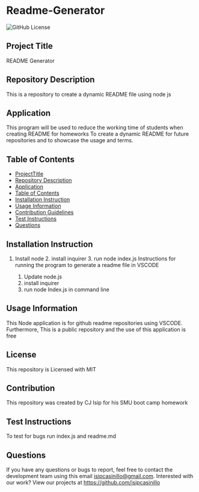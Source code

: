 
# **Readme-Generator**


![GitHub License](https://img.shields.io/badge/license-MIT-blue.svg)

## **Project Title**

README Generator

## **Repository Description**

This is a repository to create a dynamic README file using node js

## **Application**

This program will be used to reduce the working time of students when creating README for homeworks
To create a dynamic README for future repositories and to showcase the usage and terms.

## **Table of Contents**

- [ProjectTitle](#Project-Title)
- [Repository Description](#Repository-Description)
- [Application](#Application)
- [Table of Contents](#Table-of-Contents)
- [Installation Instruction](#Installation-Instruction)
- [Usage Information](#Usage-Information)
- [Contribution Guidelines](#Contribution-Guidelines)
- [Test Instructions](#Test-Instructions)
- [Questions](#Questions)

## Installation Instruction

1. Install node 2. install inquirer 3. run node index.js
Instructions for running the program to generate a readme file in VSCODE

    1. Update node.js
    2. install inquirer
    3. run node Index.js in command line


## Usage Information

This Node application is for github readme repositories using VSCODE. Furthermore, This is a public repository and the use of this application is free

## License

This repository is Licensed with MIT
## Contribution

This repository was created by CJ Isip for his SMU boot camp homework 

## Test Instructions

To test for bugs run index.js and readme.md

## Questions 

If you have any questions or bugs to report, feel free to contact the development team using this email isipcasinillo@gmail.com. Interested with our work? View our projects at https://github.com/isipcasinillo